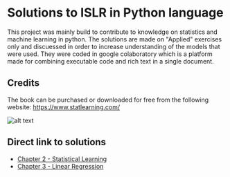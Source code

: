 # Solutions to ISLR in Python language

This project was mainly build to contribute to knowledge on statistics and machine learning in python. The solutions are made on "Applied" exercises only and discuessed in order to increase understanding of the models that were used. They were coded in google colaboratory which is a platform made for combining executable code and rich text in a single document. 


## Credits
The book can be purchased or downloaded for free from the following website: https://www.statlearning.com/ 

![alt text](https://images-na.ssl-images-amazon.com/images/I/41pP5+SAv-L._SY344_BO1,204,203,200_.jpg)


## Direct link to solutions

- [Chapter 2 - Statistical Learning](https://github.com/MojtabaSr/Solution-to-an-Introduction-to-statistical-learning-in-python/blob/main/Statistical%20Learning-chapter%202.ipynb)
- [Chapter 3 - Linear Regression](https://github.com/MojtabaSr/Solution-to-an-Introduction-to-statistical-learning-in-python/blob/main/Linear%20Regression-chapter%203.ipynb)
